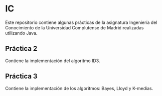 # IC

Este repositorio contiene algunas prácticas de la asignatura Ingeniería del Conocimiento de la Universidad Complutense de Madrid realizadas utilizando Java.

## Práctica 2
Contiene la implementación del algoritmo ID3.

## Práctica 3
Contiene la implementación de los algoritmos: Bayes, Lloyd y K-medias.
